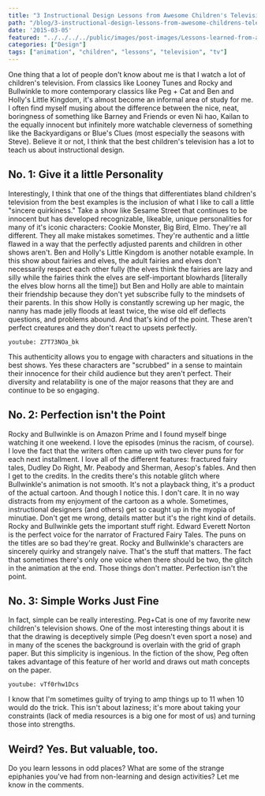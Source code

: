 ```yaml
---
title: "3 Instructional Design Lessons from Awesome Children's Television"
path: "/blog/3-instructional-design-lessons-from-awesome-childrens-television"
date: '2015-03-05'
featured: "../../../../public/images/post-images/Lessons-learned-from-awesome-kids-TV.png"
categories: ["Design"]
tags: ["animation", "children", "lessons", "television", "tv"]
---
```


One thing that a lot of people don't know about me is that I watch a lot of children's television. From classics like Looney Tunes and Rocky and Bullwinkle to more contemporary classics like Peg + Cat and Ben and Holly's Little Kingdom, it's almost become an informal area of study for me. I often find myself musing about the difference between the nice, neat, boringness of something like Barney and Friends or even Ni hao, Kailan to the equally innocent but infinitely more watchable cleverness of something like the Backyardigans or Blue's Clues (most especially the seasons with Steve). Believe it or not, I think that the best children's television has a lot to teach us about instructional design.

## No. 1: Give it a little Personality

Interestingly, I think that one of the things that differentiates bland children's television from the best examples is the inclusion of what I like to call a little "sincere quirkiness." Take a show like Sesame Street that continues to be innocent but has developed recognizable, likeable, unique personalities for many of it's iconic characters: Cookie Monster, Big Bird, Elmo. They're all different. They all make mistakes sometimes. They're authentic and a little flawed in a way that the perfectly adjusted parents and children in other shows aren't. Ben and Holly's Little Kingdom is another notable example. In this show about fairies and elves, the adult fairies and elves don't necessarily respect each other fully (the elves think the fairies are lazy and silly while the fairies think the elves are self-important blowhards [literally the elves blow horns all the time]) but Ben and Holly are able to maintain their friendship because they don't yet subscribe fully to the mindsets of their parents. In this show Holly is constantly screwing up her magic, the nanny has made jelly floods at least twice, the wise old elf deflects questions, and problems abound. And that's kind of the point. These aren't perfect creatures and they don't react to upsets perfectly.

`youtube: Z7T73NOa_bk`

This authenticity allows you to engage with characters and situations in the best shows. Yes these characters are "scrubbed" in a sense to maintain their innocence for their child audience but they aren't perfect. Their diversity and relatability is one of the major reasons that they are and continue to be so engaging.

## No. 2: Perfection isn't the Point

Rocky and Bullwinkle is on Amazon Prime and I found myself binge watching it one weekend. I love the episodes (minus the racism, of course). I love the fact that the writers often came up with two clever puns for for each next installment. I love all of the different features: fractured fairy tales, Dudley Do Right, Mr. Peabody and Sherman, Aesop's fables. And then I get to the credits. In the credits there's this notable glitch where Bullwinkle's animation is not smooth. It's not a playback thing, it's a product of the actual cartoon. And though I notice this. I don't care. It in no way distracts from my enjoyment of the cartoon as a whole. Sometimes, instructional designers (and others) get so caught up in the myopia of minutiae. Don't get me wrong, details matter but it's the right kind of details. Rocky and Bullwinkle gets the important stuff right. Edward Everett Norton is the perfect voice for the narrator of Fractured Fairy Tales. The puns on the titles are so bad they're great. Rocky and Bullwinkle's characters are sincerely quirky and strangely naive. That's the stuff that matters. The fact that sometimes there's only one voice when there should be two, the glitch in the animation at the end. Those things don't matter. Perfection isn't the point.

## No. 3: Simple Works Just Fine

In fact, simple can be really interesting. Peg+Cat is one of my favorite new children's television shows. One of the most interesting things about it is that the drawing is deceptively simple (Peg doesn't even sport a nose) and in many of the scenes the background is overlain with the grid of graph paper. But this simplicity is ingenious. In the fiction of the show, Peg often takes advantage of this feature of her world and draws out math concepts on the paper.

`youtube: vTf0rhw1Dcs`

I know that I'm sometimes guilty of trying to amp things up to 11 when 10 would do the trick. This isn't about laziness; it's more about taking your constraints (lack of media resources is a big one for most of us) and turning those into strengths.

## Weird? Yes. But valuable, too.

Do you learn lessons in odd places? What are some of the strange epiphanies you've had from non-learning and design activities? Let me know in the comments.
